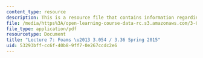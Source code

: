```yaml
---
content_type: resource
description: This is a resource file that contains information regarding lecture 7.
file: /media/https%3A/open-learning-course-data-rc.s3.amazonaws.com/3-054-cellular-solids-structure-properties-and-applications-spring-2015/53293bffcc6f40b89ff70e267ccdc2e6_MIT3_054S15_L7_foams.pdf
file_type: application/pdf
resourcetype: Document
title: "Lecture 7: Foams \u2013 3.054 / 3.36 Spring 2015"
uid: 53293bff-cc6f-40b8-9ff7-0e267ccdc2e6
---
```

